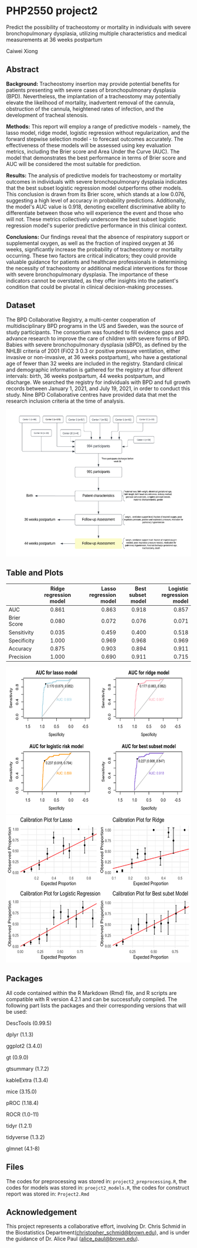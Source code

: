 # PHP2550 project2
Predict the possibility of tracheostomy or mortality in individuals with severe bronchopulmonary dysplasia, utilizing multiple characteristics and medical measurements at 36 weeks postpartum


Caiwei Xiong

## Abstract
**Background:** Tracheostomy insertion may provide potential benefits for patients presenting with severe cases of bronchopulmonary dysplasia (BPD). Nevertheless, the implantation of a tracheostomy may potentially elevate the likelihood of mortality, inadvertent removal of the cannula, obstruction of the cannula, heightened rates of infection, and the development of tracheal stenosis.


**Methods:** This report will employ a range of predictive models - namely, the lasso model, ridge model, logistic regression without regularization, and the forward stepwise selection model - to forecast outcomes accurately. The effectiveness of these models will be assessed using key evaluation metrics, including the Brier score and Area Under the Curve (AUC). The model that demonstrates the best performance in terms of Brier score and AUC will be considered the most suitable for prediction.


**Results:** The analysis of predictive models for tracheostomy or mortality outcomes in individuals with severe bronchopulmonary dysplasia indicates that the best subset logistic regression model outperforms other models. This conclusion is drawn from its Brier score, which stands at a low 0.076, suggesting a high level of accuracy in probability predictions. Additionally, the model's AUC value is 0.918, denoting excellent discriminative ability to differentiate between those who will experience the event and those who will not. These metrics collectively underscore the best subset logistic regression model's superior predictive performance in this clinical context.


**Conclusions:** Our findings reveal that the absence of respiratory support or supplemental oxygen, as well as the fraction of inspired oxygen at 36 weeks, significantly increase the probability of tracheostomy or mortality occurring. These two factors are critical indicators; they could provide valuable guidance for patients and healthcare professionals in determining the necessity of tracheostomy or additional medical interventions for those with severe bronchopulmonary dysplasia. The importance of these indicators cannot be overstated, as they offer insights into the patient's condition that could be pivotal in clinical decision-making processes.

## Dataset

The BPD Collaborative Registry, a multi-center cooperation of multidisciplinary BPD programs in the US and Sweden, was the source of study participants. The consortium was founded to fill evidence gaps and advance research to improve the care of children with severe forms of BPD. Babies with severe bronchopulmonary dysplasia (sBPD), as defined by the NHLBI criteria of 2001 (FiO2 3 0.3 or positive pressure ventilation, either invasive or non-invasive, at 36 weeks postpartum), who have a gestational age of fewer than 32 weeks are included in the registry. Standard clinical and demographic information is gathered for the registry at four different intervals: birth, 36 weeks postpartum, 44 weeks postpartum, and discharge. We searched the registry for individuals with BPD and full growth records between January 1, 2021, and July 19, 2021, in order to conduct this study. Nine BPD Collaborative centres have provided data that met the research inclusion criteria at the time of analysis.



<img src="https://github.com/vivian-xiong-107/PHP2550_project2/blob/main/Blank%20diagram.png" width="600" height="400">

## Table and Plots

|              | Ridge regression model | Lasso regression model | Best subset model | Logistic regression model|
|:-------------|:----------------------:|-----------------------:|------------------:|-------------------------:|
|     AUC      |          0.861         |          0.863         |       0.918       |          0.857           |
|  Brier Score |          0.080         |          0.072         |       0.076       |          0.071           |
|  Sensitivity |          0.035         |          0.459         |       0.400       |          0.518           |
|  Specificity |          1.000         |          0.969         |       0.968       |          0.969           |
|   Accuracy   |          0.875         |          0.903         |       0.894       |          0.911           | 
|   Precision  |          1.000         |          0.690         |       0.911       |          0.715           |


<img src="https://github.com/vivian-xiong-107/PHP2550_project2/blob/main/AUC_models.png" width="600" height="400">



<img src="https://github.com/vivian-xiong-107/PHP2550_project2/blob/main/calibration_plot.png" width="600" height="400"> 

## Packages

All code contained within the R Markdown (Rmd) file, and R scripts are compatible with R version 4.2.1 and can be successfully compiled. The following part lists the packages and their corresponding versions that will be used:

DescTools (0.99.5)

dplyr (1.1.3)

ggplot2 (3.4.0)

gt (0.9.0)

gtsummary (1.7.2)

kableExtra (1.3.4)

mice (3.15.0)

pROC (1.18.4)

ROCR (1.0-11)

tidyr (1.2.1)

tidyverse (1.3.2)

glmnet (4.1-8)

## Files
The codes for preprocessing was stored in: ``project2_preprocessing.R``, the codes for models was stored in: ``proejct2_models.R``, the codes for construct report was stored in: ``Project2.Rmd``

## Acknowledgement

This project represents a collaborative effort, involving Dr. Chris Schmid in the Biostatistics Department(christopher_schmid@brown.edu), and is under the guidance of Dr. Alice Paul (alice_paul@brown.edu).
